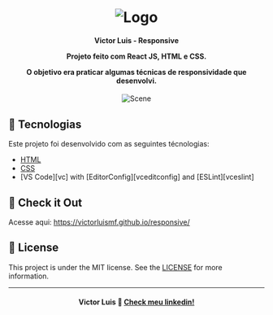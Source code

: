 <h1 align="center">
    <img alt="Logo" src="https://ik.imagekit.io/victorluismf/readme-github_DAZtazEcH.png?updatedAt=1638816851491" />
    <br>
</h1>

<h4 align="center">
  <p>Victor Luis - Responsive</p>
  
  <p>Projeto feito com React JS, HTML e CSS.</p>

  <p>O objetivo era praticar algumas técnicas de responsividade que desenvolvi.</p>
  
</h4>

<p align="center">
  <img alt="Scene" src="https://ik.imagekit.io/victorluismf/Responsive-Image_WFBc3gkCGQ.png?updatedAt=1638817419464">
</p>

## :rocket: Tecnologias

Este projeto foi desenvolvido com as seguintes técnologias:

- [HTML](https://developer.mozilla.org/pt-BR/docs/Web/HTML)
- [CSS](https://developer.mozilla.org/pt-BR/docs/Web/CSS)
- [VS Code][vc] with [EditorConfig][vceditconfig] and [ESLint][vceslint]

## :eyes: Check it Out

Acesse aqui: https://victorluismf.github.io/responsive/

## :memo: License

This project is under the MIT license. See the [LICENSE](https://github.com/rafaelmartins92/portfolio/blob/master/LICENSE) for more information.

---

<h4 align="center">
    Victor Luis 👋 <a href="https://www.linkedin.com/in/victorluismf/" target="_blank">Check meu linkedin!</a>
</h4>
